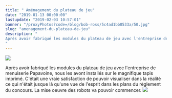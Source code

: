 ```yaml
---
title: " Aménagement du plateau de jeu"
date: "2019-01-13 00:00:00"
lastupdate: "2019-02-03 10:57:01"
banner: "/proxyPhotos?code=/blog/bob-ross/5c4ad1bb0533a/50.jpg"
slug: "amenagement-du-plateau-de-jeu"
description: " 
Après avoir fabriqué les modules du plateau de jeu avec l'entreprise de menuiserie Papavoine, nous les avont installés sur le magnifique tapis imprimé.
"
---
```

![](/proxyPhotos?code=/blog/bob-ross/5c4ad1bb0533a/50.jpg)

Après avoir fabriqué les modules du plateau de jeu avec l'entreprise de menuiserie Papavoine, nous les avont installés sur le magnifique tapis imprimé. C'était une vraie satisfaction de pouvoir visualiser dans la réalité ce qui n'était jusque là qu'une vue de l'esprit dans les plans du règlement du concours. La mise oeuvre des robots va pouvoir commencer.
![](/proxyPhotos?code=/blog/bob-ross/5c56bace48ad9/50.jpg)
    